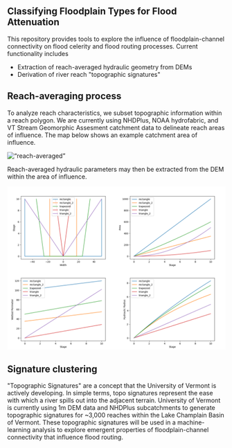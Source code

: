 ## Classifying Floodplain Types for Flood Attenuation

This repository provides tools to explore the influence of floodplain-channel connectivity on flood celerity and flood routing processes.  Current functionality includes
* Extraction of reach-averaged hydraulic geometry from DEMs
* Derivation of river reach "topographic signatures"

## Reach-averaging process

To analyze reach characteristics, we subset topographic information within a reach polygon.  We are currently using NHDPlus, NOAA hydrofabric, and VT Stream Geomorphic Assesment catchment data to delineate reach areas of influence.  The map below shows an example catchment area of influence.

<img src="images/2001503_satelite.png" alt= “reach-averaged”>

Reach-averaged hydraulic parameters may then be extracted from the DEM within the area of influence.

<img src="images/hydraulic_geometry.png" alt= "hydraulic-geometry">

## Signature clustering

"Topographic Signatures" are a concept that the University of Vermont is actively developing.  In simple terms, topo signatures represent the ease with which a river spills out into the adjacent terrain.  University of Vermont is currently using 1m DEM data and NHDPlus subcatchments to generate topographic signatures for ~3,000 reaches within the Lake Champlain Basin of Vermont. These topographic signatures will be used in a machine-learning analysis to explore emergent properties of floodplain-channel connectivity that influence flood routing.


